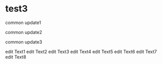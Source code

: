 # test3

common update1

common update2

common update3

edit Text1
edit Text2
edit Text3
edit Text4
edit Text5
edit Text6
edit Text7
edit Text8

